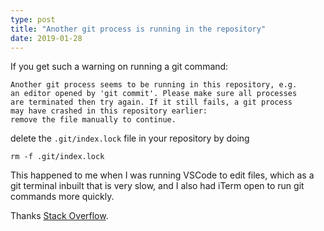 ```yaml
---
type: post
title: "Another git process is running in the repository"
date: 2019-01-28
---
```


If you get such a warning on running a git command:
```
Another git process seems to be running in this repository, e.g.
an editor opened by 'git commit'. Please make sure all processes
are terminated then try again. If it still fails, a git process
may have crashed in this repository earlier:
remove the file manually to continue.
```

delete the `.git/index.lock` file in your repository by doing
```
rm -f .git/index.lock
```

This happened to me when I was running VSCode to edit files,
which as a git terminal inbuilt that is very slow,
and I also had iTerm open to run git commands more quickly.

Thanks [Stack Overflow](https://stackoverflow.com/questions/38004148/another-git-process-seems-to-be-running-in-this-repository).

